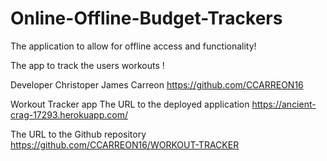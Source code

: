 # Online-Offline-Budget-Trackers

 The application to allow for offline access and functionality!

The app to track the users workouts !

Developer
Christoper James Carreon https://github.com/CCARREON16

Workout Tracker app
The URL to the deployed application https://ancient-crag-17293.herokuapp.com/

The URL to the Github repository https://github.com/CCARREON16/WORKOUT-TRACKER
